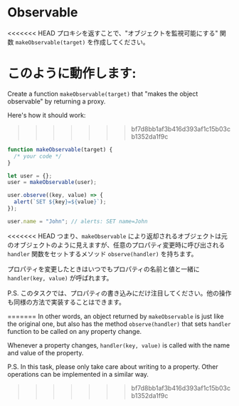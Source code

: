 
# Observable

<<<<<<< HEAD
プロキシを返すことで、"オブジェクトを監視可能にする" 関数 `makeObservable(target)` を作成してください。

このように動作します:
=======
Create a function `makeObservable(target)` that "makes the object observable" by returning a proxy.

Here's how it should work:
>>>>>>> bf7d8bb1af3b416d393af1c15b03cb1352da1f9c

```js run
function makeObservable(target) {
  /* your code */
}

let user = {};
user = makeObservable(user);

user.observe((key, value) => {
  alert(`SET ${key}=${value}`);
});

user.name = "John"; // alerts: SET name=John
```

<<<<<<< HEAD
つまり、`makeObservable` により返却されるオブジェクトは元のオブジェクトのように見えますが、任意のプロパティ変更時に呼び出される `handler` 関数をセットするメソッド `observe(handler)` を持ちます。

プロパティを変更したときはいつでもプロパティの名前と値と一緒に `handler(key, value)` が呼ばれます。

P.S. このタスクでは、プロパティの書き込みにだけ注目してください。他の操作も同様の方法で実装することはできます。

=======
In other words, an object returned by `makeObservable` is just like the original one, but also has the method `observe(handler)` that sets `handler` function to be called on any property change.

Whenever a property changes, `handler(key, value)` is called with the name and value of the property.

P.S. In this task, please only take care about writing to a property. Other operations can be implemented in a similar way.
>>>>>>> bf7d8bb1af3b416d393af1c15b03cb1352da1f9c
